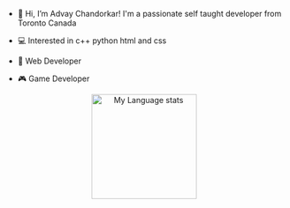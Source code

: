 - 👋 Hi, I’m Advay Chandorkar! I'm a passionate self taught developer from Toronto Canada 


- 💻 Interested in c++ python html and css
  
  
- 🤖 Web Developer
  
  
- 🎮 Game Developer



<!---
advay-c/advay-c is a ✨ special ✨ repository because its `README.md` (this file) appears on your GitHub profile.
You can click the Preview link to take a look at your changes.
---> 


<!-- Dark Mode -->
<div align="center"> 
<a href="https://github.com/anuraghazra/github-readme-stats#gh-dark-mode-only">
<img height=190 src="https://github-readme-stats-git-masterrstaa-rickstaa.vercel.app/api/top-langs/?username=advay-c&layout=compact&langs_count=12&hide_border=true&role=owner,collaborator&theme=dark&bg_color=000000#gh-dark-mode-only" alt="My Language stats" />
</a>
</div>

</div>

